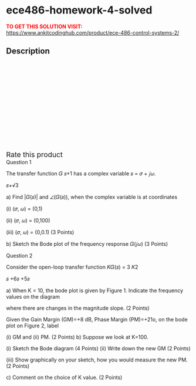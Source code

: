 # ece486-homework-4-solved



**<span style='color:red'>TO GET THIS SOLUTION VISIT:</span>** https://www.ankitcodinghub.com/product/ece-486-control-systems-2/

<h2>Description</h2>



<div class="kk-star-ratings kksr-auto kksr-align-center kksr-valign-top" data-payload="{&quot;align&quot;:&quot;center&quot;,&quot;id&quot;:&quot;131397&quot;,&quot;slug&quot;:&quot;default&quot;,&quot;valign&quot;:&quot;top&quot;,&quot;ignore&quot;:&quot;&quot;,&quot;reference&quot;:&quot;auto&quot;,&quot;class&quot;:&quot;&quot;,&quot;count&quot;:&quot;0&quot;,&quot;legendonly&quot;:&quot;&quot;,&quot;readonly&quot;:&quot;&quot;,&quot;score&quot;:&quot;0&quot;,&quot;starsonly&quot;:&quot;&quot;,&quot;best&quot;:&quot;5&quot;,&quot;gap&quot;:&quot;4&quot;,&quot;greet&quot;:&quot;Rate this product&quot;,&quot;legend&quot;:&quot;0\/5 - (0 votes)&quot;,&quot;size&quot;:&quot;24&quot;,&quot;title&quot;:&quot;ECE486 Homework 4 Solved&quot;,&quot;width&quot;:&quot;0&quot;,&quot;_legend&quot;:&quot;{score}\/{best} - ({count} {votes})&quot;,&quot;font_factor&quot;:&quot;1.25&quot;}">
            
<div class="kksr-stars">
    
<div class="kksr-stars-inactive">
            <div class="kksr-star" data-star="1" style="padding-right: 4px">
            

<div class="kksr-icon" style="width: 24px; height: 24px;"></div>
        </div>
            <div class="kksr-star" data-star="2" style="padding-right: 4px">
            

<div class="kksr-icon" style="width: 24px; height: 24px;"></div>
        </div>
            <div class="kksr-star" data-star="3" style="padding-right: 4px">
            

<div class="kksr-icon" style="width: 24px; height: 24px;"></div>
        </div>
            <div class="kksr-star" data-star="4" style="padding-right: 4px">
            

<div class="kksr-icon" style="width: 24px; height: 24px;"></div>
        </div>
            <div class="kksr-star" data-star="5" style="padding-right: 4px">
            

<div class="kksr-icon" style="width: 24px; height: 24px;"></div>
        </div>
    </div>
    
<div class="kksr-stars-active" style="width: 0px;">
            <div class="kksr-star" style="padding-right: 4px">
            

<div class="kksr-icon" style="width: 24px; height: 24px;"></div>
        </div>
            <div class="kksr-star" style="padding-right: 4px">
            

<div class="kksr-icon" style="width: 24px; height: 24px;"></div>
        </div>
            <div class="kksr-star" style="padding-right: 4px">
            

<div class="kksr-icon" style="width: 24px; height: 24px;"></div>
        </div>
            <div class="kksr-star" style="padding-right: 4px">
            

<div class="kksr-icon" style="width: 24px; height: 24px;"></div>
        </div>
            <div class="kksr-star" style="padding-right: 4px">
            

<div class="kksr-icon" style="width: 24px; height: 24px;"></div>
        </div>
    </div>
</div>
                

<div class="kksr-legend" style="font-size: 19.2px;">
            <span class="kksr-muted">Rate this product</span>
    </div>
    </div>
Question 1

The transfer function 𝐺 𝑠+1 has a complex variable 𝑠 = 𝜎 + 𝑗𝜔.

𝑠+√3

a) Find |𝐺(𝑠)| and ∠(𝐺(𝑠)), when the complex variable is at coordinates

(i) (𝜎, 𝜔) = (0,1)

(ii) (𝜎, 𝜔) = (0,100)

(iii) (𝜎, 𝜔) = (0,0.1) (3 Points)

b) Sketch the Bode plot of the frequency response 𝐺(𝑗𝜔) (3 Points)

Question 2

Consider the open-loop transfer function 𝐾𝐺(𝑠) = 3 𝐾2

𝑠 +6𝑠 +5𝑠

a) When K = 10, the bode plot is given by Figure 1. Indicate the frequency values on the diagram

where there are changes in the magnitude slope. (2 Points)

Given the Gain Margin (GM)=+8 dB, Phase Margin (PM)=+21o, on the bode plot on Figure 2, label

(i) GM and (ii) PM. (2 Points) b) Suppose we look at K=100.

(i) Sketch the Bode diagram (4 Points) (ii) Write down the new GM (2 Points)

(iii) Show graphically on your sketch, how you would measure the new PM. (2 Points)

c) Comment on the choice of K value. (2 Points)
